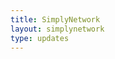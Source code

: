 ```yaml
---
title: SimplyNetwork
layout: simplynetwork
type: updates
---
```




<div data-featurebase-embed></div>

<script>!(function (e, t) { const a = "featurebase-sdk"; function n() { if (!t.getElementById(a)) { var e = t.createElement("script"); (e.id = a), (e.src = "https://do.featurebase.app/js/sdk.js"), t.getElementsByTagName("script")[0].parentNode.insertBefore(e, t.getElementsByTagName("script")[0]) } } "function" != typeof e.Featurebase && (e.Featurebase = function () { (e.Featurebase.q = e.Featurebase.q || []).push(arguments) }), "complete" === t.readyState || "interactive" === t.readyState ? n() : t.addEventListener("DOMContentLoaded", n) })(window, document);</script>

<script>
    Featurebase('embed', {
        organization: 'simplynetwork',

        basePath: '/updates',

        theme: 'dark',
        initialPage: 'Board',
        hideMenu: true,
        hideLogo: true,
        filters: null,
        jwtToken: null,
        metadata: null,
        locale: "en"
    })
</script>
